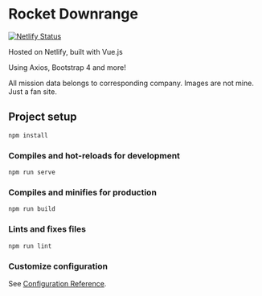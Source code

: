 # Rocket Downrange
[![Netlify Status](https://api.netlify.com/api/v1/badges/192c5a3a-340b-4e0c-ae7b-870e0f221ebc/deploy-status)](https://app.netlify.com/sites/trusting-goldwasser-e71a14/deploys)

Hosted on Netlify, built with Vue.js

Using Axios, Bootstrap 4 and more! 

All mission data belongs to corresponding company.  Images are not mine. Just a fan site. 


## Project setup
```
npm install
```

### Compiles and hot-reloads for development
```
npm run serve
```

### Compiles and minifies for production
```
npm run build
```

### Lints and fixes files
```
npm run lint
```

### Customize configuration
See [Configuration Reference](https://cli.vuejs.org/config/).
